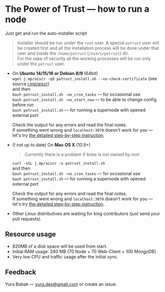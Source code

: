 # The Power of Trust — how to run a node
Just get and run the auto-installer script
> Installer should be run under the `root` user. A special `potrust` user will be created first and all the installation process will be done under that user and inside the `/home/potrust` (`/Users/potrust`) dir.  
For the sake of security all the working processes will be run only under the `potrust` user.

* On **Ubuntu 14/15/16 or Debian 8/9** (64bit)  
	`wget j.mp/aiscr -qO potrust_install.sh --no-check-certificate` (see source [j.mp/aiscr](https://j.mp/aiscr))  
	and then  
	`bash potrust_install.sh -no_cron_tasks` — for occasional use  
	`bash potrust_install.sh -no_start_now` — to be able to change config before run  
	`bash potrust_install.sh` — for running a supernode with opened external port  
	  
	Check the output for any errors and read the final notes.  
	If something went wrong and `localhost:3070` doesn't work for you — let's try [the detailed step-by-step instruction](detailed%20step-by-step%20instruction.md).
  
* (! not up to date) On **Mac OS X** (10.9+)
	>Currently there is a problem if brew is not owned by root   
	
	`curl -sSL j.mp/aiscr -o potrust_install.sh`  
	and then  
	`bash potrust_install.sh -no_cron_tasks` — for occasional use  
	`bash potrust_install.sh` — for running a supernode with opened external port  
	  
	Check the output for any errors and read the final notes.  
	If something went wrong and `localhost:3070` doesn't work for you — let's try [the detailed step-by-step instruction](detailed%20step-by-step%20instruction%20(OSX).md).
  
* Other Linux distributives are waiting for king contributors (just send your pull requests).


## Resource usage
* 820MB of a disk space will be used from start.
* Initial RAM usage: 240 MB (70 Node + 70 Web-Client + 100 MongoDB).
* Very low CPU and traffic usage after the initial sync.

## Feedback
Yura Babak — yura.des@gmail.com or create an issue.
